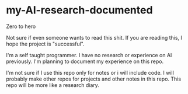 # my-AI-research-documented
Zero to hero


Not sure if even someone wants to read this shit.
If you are reading this, I hope the project is "successful".

I'm a self taught programmer. I have no research or experience on AI previously. I'm planning to document my experience on this repo.

I'm not sure if I use this repo only for notes or i will include code. I will probably make other repos for projects and other notes in this repo.
This repo will be more like a research diary.
